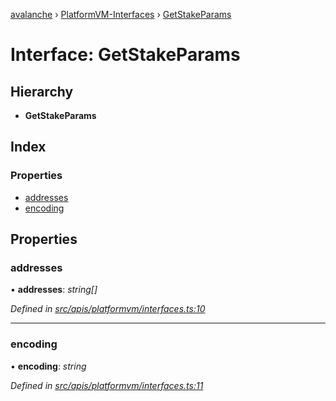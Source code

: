 [avalanche](../README.md) › [PlatformVM-Interfaces](../modules/platformvm_interfaces.md) › [GetStakeParams](platformvm_interfaces.getstakeparams.md)

# Interface: GetStakeParams

## Hierarchy

* **GetStakeParams**

## Index

### Properties

* [addresses](platformvm_interfaces.getstakeparams.md#addresses)
* [encoding](platformvm_interfaces.getstakeparams.md#encoding)

## Properties

###  addresses

• **addresses**: *string[]*

*Defined in [src/apis/platformvm/interfaces.ts:10](https://github.com/ava-labs/avalanchejs/blob/fa4a637/src/apis/platformvm/interfaces.ts#L10)*

___

###  encoding

• **encoding**: *string*

*Defined in [src/apis/platformvm/interfaces.ts:11](https://github.com/ava-labs/avalanchejs/blob/fa4a637/src/apis/platformvm/interfaces.ts#L11)*
